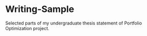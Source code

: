 # Writing-Sample
Selected parts of my undergraduate thesis statement of Portfolio Optimization project.

